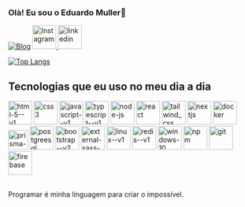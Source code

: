 ### Olà! Eu sou o Eduardo Muller👋
[![Blog](https://img.shields.io/badge/Portfolio-000000?style=for-the-badge&logo=About.me&logoColor=white)]()
<a href="https://www.instagram.com/dixx_do__muller/" target="_blank">
    <img width="48" height="48" src="https://img.icons8.com/fluency/48/instagram-new.png" alt="Instagram"/>
</a>
<a href="https://www.linkedin.com/in/eduardo-muller-052182260/" target="_blank">
<img width="48" height="48" src="https://img.icons8.com/fluency/48/linkedin.png" alt="linkedin"/>
</a>

[![Top Langs](https://github-readme-stats.vercel.app/api/top-langs/?username=DUDUZIN8)](https://github.com/anuraghazra/github-readme-stats)

## Tecnologias que eu uso no meu dia a dia

<div style="display: inline_block">
  <img width="48" height="48" src="https://img.icons8.com/color/48/html-5--v1.png" alt="html-5--v1"/>
  <img width="48" height="48" src="https://img.icons8.com/color/48/css3.png" alt="css3"/>
  <img width="48" height="48" src="https://img.icons8.com/color/48/javascript--v1.png" alt="javascript--v1"/>
  <img width="48" height="48" src="https://img.icons8.com/fluency/48/typescript--v1.png" alt="typescript--v1"/>
  <img width="48" height="48" src="https://img.icons8.com/fluency/48/node-js.png" alt="node-js"/>
  <img width="48" height="48" src="https://img.icons8.com/plasticine/100/react.png" alt="react"/>
  <img width="48" height="48" src="https://img.icons8.com/color/48/tailwind_css.png" alt="tailwind_css"/>
  <img width="48" height="48" src="https://img.icons8.com/fluency/48/nextjs.png" alt="nextjs"/>
  <img width="48" height="48" src="https://img.icons8.com/color/48/docker.png" alt="docker"/>
  <img width="40" height="40" src="https://img.icons8.com/fluency/48/prisma-orm.png" alt="prisma-orm"/>
  <img width="48" height="48" src="https://img.icons8.com/color/48/postgreesql.png" alt="postgreesql"/>
  <img width="48" height="48" src="https://img.icons8.com/color/48/bootstrap--v2.png" alt="bootstrap--v2"/>
  <img width="48" height="48" src="https://img.icons8.com/external-tal-revivo-color-tal-revivo/48/external-sass-a-style-sheet-professional-grade-css-extension-language-logo-color-tal-revivo.png" alt="external-sass-a-style-sheet-professional-grade-css-extension-language-logo-color-tal-revivo"/>
  <img width="48" height="48" src="https://img.icons8.com/color/48/linux--v1.png" alt="linux--v1"/>
  <img width="48" height="48" src="https://img.icons8.com/color/48/redis--v1.png" alt="redis--v1"/>
  <img width="48" height="48" src="https://img.icons8.com/fluency/48/windows-10.png" alt="windows-10"/>
  <img width="48" height="48" src="https://img.icons8.com/color/48/npm.png" alt="npm"/>
  <img width="48" height="48" src="https://img.icons8.com/color/48/git.png" alt="git"/>
  <img width="48" height="48" src="https://img.icons8.com/color/48/firebase.png" alt="firebase"/>

</div><br/>

Programar é minha linguagem para criar o impossível.
